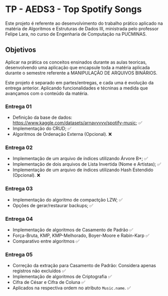 # TP - AEDS3 - Top Spotify Songs

Este projeto é referente ao desenvolvimento do trabalho prático aplicado na matéria de Algoritmos e Estruturas de Dados III, ministrada pelo professor Felipe Lara, no curso de Engenharia de Computação na PUCMINAS. 

## Objetivos

Aplicar na prática os conceitos ensinados durante as aulas teoricas, desenvolvendo uma aplicação que encapsule toda a matéria aplicada durante o semestre referente a MANIPULAÇÃO DE ARQUIVOS BINÁRIOS.

Este projeto é separado em partes/entregas, e cada uma é evolução da entrega anterior. Aplicando funcionalidades e técninas a medida que avançamos com o conteúdo da matéria.

### Entrega 01

- Definição da base de dados: https://www.kaggle.com/datasets/arnavvvvv/spotify-music; ✅
- Implementação do CRUD; ✅
- Algoritmos de Ordenação Externa (Opcional). ❌

### Entrega 02
- Implementação de um arquivo de índices utilizando Árvore B*; ✅
- Implementação de dois arquivos de Lista Invertida (Nome e Artistas); ✅
- Implementação de um arquivo de índices utilizando Hash Estendido (Opcional). ❌

### Entrega 03
- Implementação do algoritmo de compactção LZW; ✅
- Opções de gerar/restaurar backups; ✅

### Entrega 04
- Implementação de algoritmos de Casamento de Padrão ✅
- Força-Bruta, KMP, KMP-Melhorado, Boyer-Moore e Rabin-Karp ✅
- Comparativo entre algoritmos ✅

### Entrega 05
- Correção da extração para Casamento de Padrão: Considera apenas registros não excluídos ✅
- Implementação de algoritmos de Criptografia ✅
- Cifra de César e Cifra de Coluna ✅
- Aplicados na respectiva ordem no atributo `Music.name`. ✅